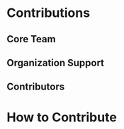 # Contributions

## Core Team

[//]: # (TODO: Blaine + Alex + Tommy + Julia)

## Organization Support

[//]: # (TODO: Winnemac Labs + Northwestern + GaTech?)

## Contributors

[//]: # ()

# How to Contribute